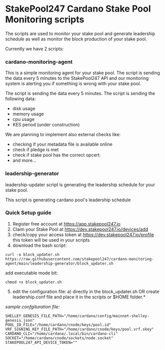 # StakePool247 Cardano Stake Pool Monitoring scripts

The scripts are used to monitor your stake pool and generate leadership schedule as well as monitor the block production of your stake pool.

Currently we have 2 scripts:

### cardano-monitoring-agent

This is a simple monitoring agent for your stake pool. The script is sending the data every 5 minutes to the StakePool247 API and our monitoring system is alerting you if something is wrong with your stake pool.

The script is sending the data every 5 minutes. The script is sending the following data:

- disk usage
- memory usage
- cpu usage
- KES period (under construction)

We are planning to implement also external checks like:

- checking if your metadata file is available online
- check if pledge is met
- check if stake pool has the correct opcert.
- and more...

### leadership-generator

leadership-updater script is generating the leadership schedule for your stake pool.

This script is generating cardano pool's leadership schedule

### Quick Setup guide

1. Register free account at https://app.stakepool247.io
2. Claim your Stake Pool at https://dev.stakepool247.io/devices/add
3. check/copy your access token at https://dev.stakepool247.io/profile  
   this token will be used in your scripts
4. download the bash script:

```
curl -o block_updater.sh https://raw.githubusercontent.com/stakepool247/cardano-monitoring-agent/main/leadership-generator/block_updater.sh
```

add executable mode bit:

```
chmod +x block_updater.sh
```

5. edit the configuration file:
   a) directly in the block_updater.sh OR create leadership.conf file and place it in the scripts or $HOME folder.\*

_sample confgituration file:_

```
SHELLEY_GENESIS_FILE_PATH="/home/cardano/config/mainnet-shelley-genesis.json"
POOL_ID_FILE="/home/cardano/cnode/keys/pool.id"
VRF_SIGNING_KEY_FILE_PATH="/home/cardano/cnode/keys/pool.vrf.skey"
CARDANO_CLI="/home/cardano/.local/bin/cardano-cli"
SOCKET="/home/cardano/cnode/sockets/node.socket"
STAKEPOOL247_API_DEVICE_TOKEN=""
```
